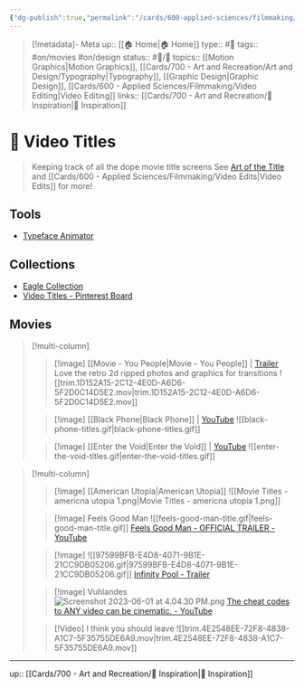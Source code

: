 ```yaml
---
{"dg-publish":true,"permalink":"/cards/600-applied-sciences/filmmaking/video-titles/"}
---
```


> [!metadata]- Meta
> up:: [[🏠 Home\|🏠 Home]]
> type::  #📝 
> tags::  #on/movies #on/design 
> status:: #📝/🌱 
> topics:: [[Motion Graphics\|Motion Graphics]], [[Cards/700 - Art and Recreation/Art and Design/Typography\|Typography]], [[Graphic Design\|Graphic Design]], [[Cards/600 - Applied Sciences/Filmmaking/Video Editing\|Video Editing]]
> links:: [[Cards/700 - Art and Recreation/🎨 Inspiration\|🎨 Inspiration]]


# 🎥 Video Titles
> Keeping track of all the dope movie title screens 
> See [Art of the Title](https://www.artofthetitle.com/) and [[Cards/600 - Applied Sciences/Filmmaking/Video Edits\|Video Edits]] for more!

## Tools
- [Typeface Animator](https://www.typefaceanimator.com/)
## Collections
- [Eagle Collection](eagle://smart-folder/KWDKGCU93KHO4)
- [Video Titles - Pinterest Board](https://pin.it/7qOugY3)
## Movies

> [!multi-column]
> > [!image] [[Movie - You People\|Movie - You People]] |  [Trailer](https://youtu.be/pCMHc-IFAB0)
> > Love the retro 2d ripped photos and graphics for transitions
> > ![[trim.1D152A15-2C12-4E0D-A6D6-5F2D0C14D5E2.mov\|trim.1D152A15-2C12-4E0D-A6D6-5F2D0C14D5E2.mov]]
> 
> > [!image] [[Black Phone\|Black Phone]] |  [YouTube](https://youtu.be/K64pgOhvd0E)
> > ![[black-phone-titles.gif\|black-phone-titles.gif]]
>  
> > [!image] [[Enter the Void\|Enter the Void]] | [YouTube](https://www.youtube.com/watch?v=U-TeW3ezLKc)
> > ![[enter-the-void-titles.gif\|enter-the-void-titles.gif]]

> [!multi-column]
> > [!image] [[American Utopia\|American Utopia]]
> > ![[Movie Titles - americna utopia 1.png\|Movie Titles - americna utopia 1.png]]
> 
> > [!image] Feels Good Man
> > ![[feels-good-man-title.gif\|feels-good-man-title.gif]]
> > [Feels Good Man - OFFICIAL TRAILER - YouTube](https://www.youtube.com/watch?v=97akfYZv28I)
>
> > [!image]
> > ![[97599BFB-E4D8-4071-9B1E-21CC9DB05206.gif\|97599BFB-E4D8-4071-9B1E-21CC9DB05206.gif]]
> > [Infinity Pool - Trailer](https://youtu.be/PVnIMvVEkrA)
>
>> [!image] Vuhlandes
> > ![Screenshot 2023-06-01 at 4.04.30 PM.png](/img/user/Extras/Attachments/Screenshot%202023-06-01%20at%204.04.30%20PM.png)
> > [The cheat codes to ANY video can be cinematic. - YouTube](https://www.youtube.com/watch?v=tszx4NTH1kA)
>
> > [!Video] I think you should leave
> > ![[trim.4E2548EE-72F8-4838-A1C7-5F35755DE6A9.mov\|trim.4E2548EE-72F8-4838-A1C7-5F35755DE6A9.mov]]

---

up:: [[Cards/700 - Art and Recreation/🎨 Inspiration\|🎨 Inspiration]]
